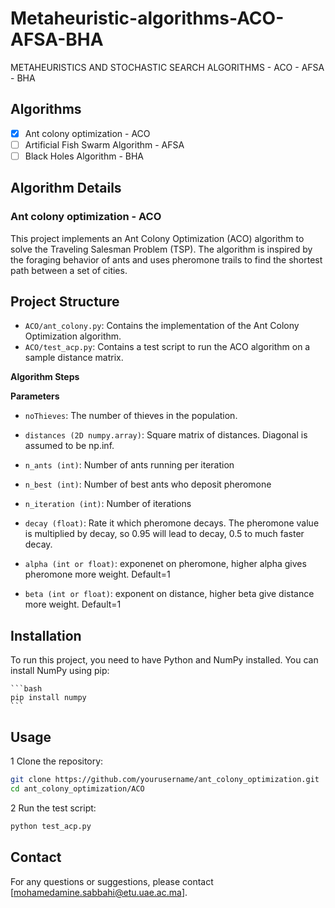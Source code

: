 # Metaheuristic-algorithms-ACO-AFSA-BHA
METAHEURISTICS AND STOCHASTIC SEARCH ALGORITHMS - ACO - AFSA - BHA

## **Algorithms**

- [x] Ant colony optimization - ACO
- [ ] Artificial Fish Swarm Algorithm - AFSA
- [ ] Black Holes Algorithm - BHA

## **Algorithm Details**
### **Ant colony optimization - ACO**

This project implements an Ant Colony Optimization (ACO) algorithm to solve the Traveling Salesman Problem (TSP). The algorithm is inspired by the foraging behavior of ants and uses pheromone trails to find the shortest path between a set of cities.

## Project Structure

- `ACO/ant_colony.py`: Contains the implementation of the Ant Colony Optimization algorithm.
- `ACO/test_acp.py`: Contains a test script to run the ACO algorithm on a sample distance matrix.

**Algorithm Steps**



**Parameters**

- `noThieves`: The number of thieves in the population.

- `distances (2D numpy.array)`: Square matrix of distances. Diagonal is assumed to be np.inf.
- `n_ants (int)`: Number of ants running per iteration
- `n_best (int)`: Number of best ants who deposit pheromone
- `n_iteration (int)`: Number of iterations
- `decay (float)`: Rate it which pheromone decays. The pheromone value is multiplied by decay, so 0.95 will lead to decay, 0.5 to much faster decay.
- `alpha (int or float)`: exponenet on pheromone, higher alpha gives pheromone more weight. Default=1
- `beta (int or float)`: exponent on distance, higher beta give distance more weight. Default=1

## Installation

To run this project, you need to have Python and NumPy installed. You can install NumPy using pip:

    ```bash
    pip install numpy
    ```

## Usage
 1 Clone the repository:

```bash
git clone https://github.com/yourusername/ant_colony_optimization.git
cd ant_colony_optimization/ACO
```
 2 Run the test script:

```bash
python test_acp.py
```

## Contact

For any questions or suggestions, please contact [mohamedamine.sabbahi@etu.uae.ac.ma].


